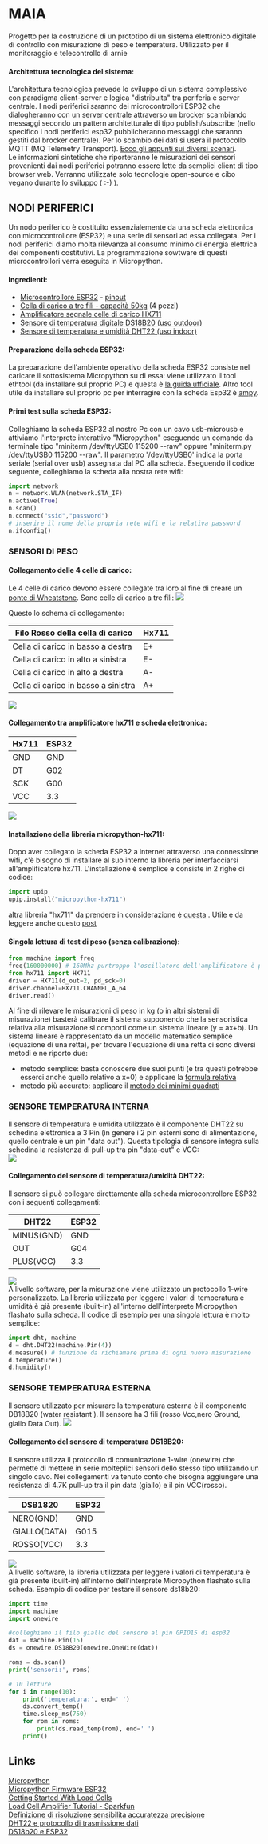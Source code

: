 # MAIA
Progetto per la costruzione di un prototipo di un sistema elettronico digitale di controllo con misurazione di peso e temperatura. Utilizzato per il monitoraggio e telecontrollo di arnie  

#### Architettura tecnologica del sistema:
L'architettura tecnologica prevede lo sviluppo di un sistema complessivo con paradigma client-server e logica "distribuita" tra periferia e server centrale.
I nodi periferici saranno dei microcontrollori ESP32 che dialogheranno con un server centrale attraverso un brocker scambiando messaggi secondo un pattern architetturale di tipo publish/subscribe (nello specifico i nodi periferici esp32 pubblicheranno messaggi che saranno gestiti dal brocker centrale). Per lo scambio dei dati si userà il protocollo MQTT (MQ Telemetry Transport). [Ecco gli appunti sui diversi scenari](imgs/network.jpg).  
Le informazioni sintetiche che riporteranno le misurazioni dei sensori provenienti dai nodi periferici potranno essere lette da semplici client di tipo browser web. 
Verranno utilizzate solo tecnologie open-source e cibo vegano durante lo sviluppo ( :-) ).

## NODI PERIFERICI
Un nodo periferico è costituito essenzialemente da una scheda elettronica con microcontrollore (ESP32) e una serie di sensori ad essa collegata. Per i nodi periferici diamo molta rilevanza al consumo minimo di energia elettrica dei componenti  costitutivi. 
La programmazione sowtware di questi microcontrollori verrà eseguita in Micropython.

#### Ingredienti:
- [Microcontrollore ESP32](imgs/esp32.jpg) - [pinout](imgs/esp32_pinout.jpg)
- [Cella di carico a tre fili - capacità 50kg](imgs/celle_di_carico.jpg) (4 pezzi)
- [Amplificatore segnale celle di carico HX711](imgs/hx711.jpg)
- [Sensore di temperatura digitale DS18B20 (uso outdoor)](imgs/ds18b20.jpg)
- [Sensore di temperatura e umidità DHT22 (uso indoor)](imgs/dht22.jpg)

#### Preparazione della scheda ESP32:
La preparazione dell'ambiente operativo della scheda ESP32 consiste nel caricare il sottosistema Micropython su di essa: viene utilizzato il tool ethtool (da installare sul proprio PC) e questa è [la guida ufficiale](https://docs.micropython.org/en/latest/esp32/tutorial/intro.html#esp32-intro).
Altro tool utile da installare sul proprio pc per interragire con la scheda Esp32 è [ampy](https://learn.adafruit.com/micropython-basics-load-files-and-run-code/install-ampy).

#### Primi test sulla scheda ESP32:
Colleghiamo la scheda ESP32 al nostro Pc con un cavo usb-microusb e attiviamo l'interprete interattivo "Micropython" eseguendo un comando da terminale tipo "miniterm /dev/ttyUSB0 115200 --raw" oppure "miniterm.py /dev/ttyUSB0 115200 --raw". Il parametro '/dev/ttyUSB0' indica la porta seriale (serial over usb) assegnata dal PC alla scheda. 
Eseguendo il codice seguente, colleghiamo la scheda alla nostra rete wifi:
```python
import network
n = network.WLAN(network.STA_IF)
n.active(True)
n.scan()
n.connect("ssid","password")
# inserire il nome della propria rete wifi e la relativa password
n.ifconfig()
```

### SENSORI DI PESO  
#### Collegamento delle 4 celle di carico:
Le 4 celle di carico devono essere collegate tra loro al fine di creare un [ponte di Wheatstone](https://it.wikipedia.org/wiki/Ponte_di_Wheatstone). Sono celle di carico a tre fili:
![](imgs/celle_di_carico.jpg) 

Questo lo schema di collegamento:  

Filo Rosso della cella di carico | Hx711
------------ | -------------
Cella di carico in basso a destra | E+  
Cella di carico in alto a sinistra | E-  
Cella di carico in alto a destra  | A-  
Cella di carico in basso a sinistra | A+ 

![](imgs/loadcell_hx711_bb.jpg)

#### Collegamento tra amplificatore hx711 e scheda elettronica:
Hx711 | ESP32
------------ | -------------
GND | GND  
DT  | G02  
SCK | G00  
VCC | 3.3  

![](imgs/esp32_xh711_bb.jpg)

#### Installazione della libreria micropython-hx711:
Dopo aver collegato la scheda ESP32 a internet attraverso una connessione wifi, c'è bisogno di installare al suo interno la libreria per interfacciarsi all'amplificatore hx711.
L'installazione è semplice e consiste in 2 righe di codice:
```python
import upip
upip.install("micropython-hx711")
```
altra libreria "hx711" da prendere in considerazione è [questa](https://github.com/HowManyOliversAreThere/hx711_mpy-driver/blob/master/hx711.py) . Utile e da leggere anche questo [post](https://forum.micropython.org/viewtopic.php?t=2678)  

#### Singola lettura di test di peso (senza calibrazione):

```python
from machine import freq
freq(160000000) # 160Mhz purtroppo l'oscillatore dell'amplificatore è più lento :(
from hx711 import HX711
driver = HX711(d_out=2, pd_sck=0)
driver.channel=HX711.CHANNEL_A_64
driver.read()
```
Al fine di rilevare le misurazioni di peso in kg (o in altri sistemi di misurazione) basterà calibrare il sistema supponendo che la sensoristica relativa alla misurazione si comporti come un sistema lineare (y = ax+b).
Un sistema lineare è rappresentato da un modello matematico semplice (equazione di una retta), per trovare l'equazione di una retta ci sono diversi metodi e ne riporto due:
 - metodo semplice: basta conoscere due suoi punti (e tra questi potrebbe esserci anche quello relativo a x=0) e applicare la [formula relativa](https://www.youmath.it/formulari/formulari-di-geometria-analitica/434-equazione-della-retta-passante-per-due-punti.html)  
 - metodo più accurato: applicare il [metodo dei minimi quadrati](https://www.studenti.it/matematica/retta-di-regressione-lineare-62.jspc) 

   
   
### SENSORE TEMPERATURA INTERNA
Il sensore di temperatura e umidità utilizzato è il componente DHT22 su schedina elettronica a 3 Pin (in genere i 2 pin esterni sono di alimentazione, quello centrale è un pin "data out"). Questa tipologia di sensore integra sulla schedina la resistenza di pull-up tra pin "data-out" e VCC:  
![](imgs/dht22.jpg)       
#### Collegamento del sensore di temperatura/umidità DHT22:
Il sensore si può collegare direttamente alla scheda microcontrollore ESP32 con i seguenti collegamenti:  

DHT22 | ESP32  
------------ | -------------
MINUS(GND) | GND  
OUT | G04   
PLUS(VCC) | 3.3

![](imgs/esp32_dht22_bb.jpg)  
A livello software, per la misurazione viene utilizzato un protocollo 1-wire personalizzato. La libreria utilizzata per leggere i valori di temperatura e umidità è già presente (built-in) all'interno dell'interprete Micropython flashato sulla scheda. Il codice di esempio per una singola lettura è molto semplice:

```python
import dht, machine
d = dht.DHT22(machine.Pin(4))
d.measure() # funzione da richiamare prima di ogni nuova misurazione
d.temperature()
d.humidity()
```
### SENSORE TEMPERATURA ESTERNA
Il sensore utilizzato per misurare la temperatura esterna è il componente DB18B20 (water resistant ).
Il sensore ha 3 fili (rosso Vcc,nero Ground, giallo Data Out). 
![](imgs/ds18b20.jpg)

#### Collegamento del sensore di temperatura DS18B20:
Il sensore utilizza il protocollo di comunicazione 1-wire (onewire) che permette di mettere in serie molteplici sensori dello stesso tipo utilizando un singolo cavo. Nei collegamenti va tenuto conto che bisogna aggiungere una resistenza di 4.7K pull-up tra il pin data (giallo) e il pin VCC(rosso).

DSB1820 | ESP32  
------------ | -------------  
NERO(GND) | GND  
GIALLO(DATA) | G015   
ROSSO(VCC) | 3.3  

![](imgs/esp32_ds18b20_bb.jpg)  
A livello software, la libreria utilizzata per leggere i valori di temperatura è già presente (built-in) all'interno dell'interprete Micropython flashato sulla scheda. Esempio di codice per testare il sensore ds18b20:   
```python
import time
import machine
import onewire

#colleghiamo il filo giallo del sensore al pin GPIO15 di esp32
dat = machine.Pin(15)
ds = onewire.DS18B20(onewire.OneWire(dat))

roms = ds.scan()
print('sensori:', roms)

# 10 letture
for i in range(10):
    print('temperatura:', end=' ')
    ds.convert_temp()
    time.sleep_ms(750)
    for rom in roms:
        print(ds.read_temp(rom), end=' ')
    print()
```

## Links
[Micropython](https://docs.micropython.org/en/latest/index.html)  
[Micropython Firmware ESP32](http://micropython.org/download#esp32)  
[Getting Started With Load Cells](https://learn.sparkfun.com/tutorials/getting-started-with-load-cells)  
[Load Cell Amplifier Tutorial - Sparkfun](https://learn.sparkfun.com/tutorials/load-cell-amplifier-hx711-breakout-hookup-guide/all)  
[Definizione di risoluzione sensibilita accuratezza precisione](https://www.altrasoluzione.com/blog/strumenti-di-misura-risoluzione-sensibilita-accuratezza-precisione)  
[DHT22 e protocollo di trasmissione dati](https://www.settorezero.com/wordpress/misurare-temperatura-e-umidita-relativa-con-il-sensore-dht22-e-un-picmicro/)  
[DS18b20 e ESP32](https://randomnerdtutorials.com/esp32-with-multiple-ds18b20-temperature-sensors/)  

